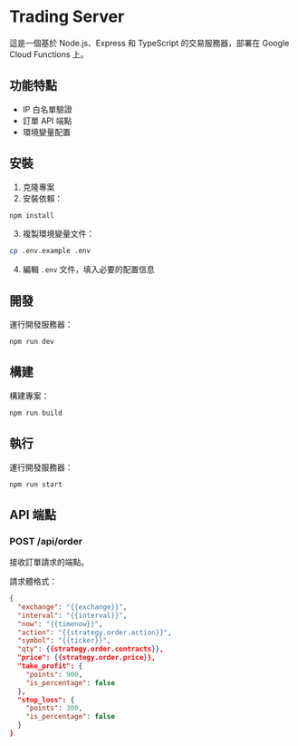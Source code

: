 # Trading Server

這是一個基於 Node.js、Express 和 TypeScript 的交易服務器，部署在 Google Cloud Functions 上。

## 功能特點

- IP 白名單驗證
- 訂單 API 端點
- 環境變量配置

## 安裝

1. 克隆專案
2. 安裝依賴：
```bash
npm install
```

3. 複製環境變量文件：
```bash
cp .env.example .env
```

4. 編輯 `.env` 文件，填入必要的配置信息

## 開發

運行開發服務器：
```bash
npm run dev
```

## 構建

構建專案：
```bash
npm run build
```

## 執行
運行開發服務器：
```bash
npm run start
```

## API 端點

### POST /api/order

接收訂單請求的端點。

請求體格式：
```json
{
  "exchange": "{{exchange}}",
  "interval": "{{interval}}",
  "now": "{{timenow}}",
  "action": "{{strategy.order.action}}",
  "symbol": "{{ticker}}",
  "qty": {{strategy.order.contracts}},
  "price": {{strategy.order.price}},
  "take_profit": {
    "points": 900,
    "is_percentage": false
  },
  "stop_loss": {
    "points": 300,
    "is_percentage": false
  }
}
```